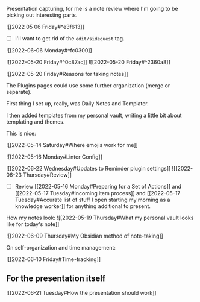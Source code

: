 Presentation capturing, for me is a note review where I'm going to be picking out interesting parts.

![[2022 05 06 Friday#^e3f613]]

- [ ] I'll want to get rid of the `edit/sidequest` tag.

![[2022-06-06 Monday#^fc0300]]

![[2022-05-20 Friday#^0c87ac]]
![[2022-05-20 Friday#^2360a8]]

![[2022-05-20 Friday#Reasons for taking notes]]

The Plugins pages could use some further organization (merge or separate).

First thing I set up, really, was Daily Notes and Templater.

I then added templates from my personal vault, writing a little bit about templating and themes.

This is nice:

![[2022-05-14 Saturday#Where emojis work for me]]

![[2022-05-16 Monday#Linter Config]]

![[2022-06-22 Wednesday#Updates to Reminder plugin settings]]
![[2022-06-23 Thursday#Review]]
- [ ] Review [[2022-05-16 Monday#Preparing for a Set of Actions]] and [[2022-05-17 Tuesday#Incoming item process]] and [[2022-05-17 Tuesday#Accurate list of stuff I open starting my morning as a knowledge worker]] for anything additional to present.  

How my notes look:
![[2022-05-19 Thursday#What my personal vault looks like for today's note]]

![[2022-06-09 Thursday#My Obsidian method of note-taking]]

On self-organization and time management:

![[2022-06-10 Friday#Time-tracking]]


## For the presentation itself

![[2022-06-21 Tuesday#How the presentation should work]]


